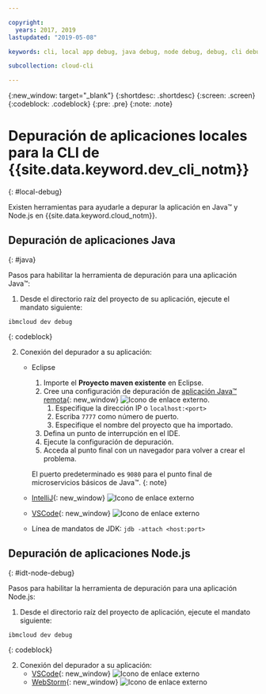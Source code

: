 ```yaml
---

copyright:
  years: 2017, 2019
lastupdated: "2019-05-08"

keywords: cli, local app debug, java debug, node debug, debug, cli debug, local cli, ibmcloud dev, dev debug

subcollection: cloud-cli

---
```


{:new_window: target="_blank"}
{:shortdesc: .shortdesc}
{:screen: .screen}
{:codeblock: .codeblock}
{:pre: .pre}
{:note: .note}

# Depuración de aplicaciones locales para la CLI de {{site.data.keyword.dev_cli_notm}}
{: #local-debug}

Existen herramientas para ayudarle a depurar la aplicación en Java&trade; y Node.js en {{site.data.keyword.cloud_notm}}.

## Depuración de aplicaciones Java
{: #java}

Pasos para habilitar la herramienta de depuración para una aplicación Java&trade;:

1. Desde el directorio raíz del proyecto de su aplicación, ejecute el mandato siguiente:

  ```
  ibmcloud dev debug
  ```
  {: codeblock}

2. Conexión del depurador a su aplicación:

	* Eclipse
      1. Importe el **Proyecto maven existente** en Eclipse.
      2. Cree una configuración de depuración de [aplicación Java&trade; remota](http://help.eclipse.org/neon/index.jsp?topic=%2Forg.eclipse.jdt.doc.user%2Ftasks%2Ftask-remotejava_launch_config.htm){: new_window} ![Icono de enlace externo](../../icons/launch-glyph.svg "Icono de enlace externo").
         1. Especifique la dirección IP o `localhost:<port>`  
         2. Escriba `7777` como número de puerto.
         3. Especifique el nombre del proyecto que ha importado.
      6. Defina un punto de interrupción en el IDE.
      7. Ejecute la configuración de depuración.
      8. Acceda al punto final con un navegador para volver a crear el problema.  
	   
	   El puerto predeterminado es `9080` para el punto final de microservicios básicos de Java&trade;.
	   {: note}

	* [IntelliJ](https://www.jetbrains.com/help/idea/2016.3/run-debug-configuration-remote.html){: new_window} ![Icono de enlace externo](../../icons/launch-glyph.svg "Icono de enlace externo")
	* [VSCode](https://marketplace.visualstudio.com/items?itemName=donjayamanne.javadebugger){: new_window} ![Icono de enlace externo](../../icons/launch-glyph.svg "Icono de enlace externo")
	* Línea de mandatos de JDK: `jdb -attach <host:port>`

## Depuración de aplicaciones Node.js
{: #idt-node-debug}

Pasos para habilitar la herramienta de depuración para una aplicación Node.js:

1. Desde el directorio raíz del proyecto de aplicación, ejecute el mandato siguiente:
  ```
  ibmcloud dev debug
  ```
  {: codeblock}

2. Conexión del depurador a su aplicación:
	* [VSCode](https://blog.docker.com/2016/07/live-debugging-docker/){: new_window} ![Icono de enlace externo](../../icons/launch-glyph.svg "Icono de enlace externo")
	* [WebStorm](https://blog.alexseifert.com/2016/10/25/debugging-node-js-in-a-docker-container-with-webstorm/){: new_window} ![Icono de enlace externo](../../icons/launch-glyph.svg "Icono de enlace externo")


<!--
## Swift application debugging - content from mike tunnicliffe
{: #swift}

Steps to enable debug for a Swift application:  

1. On the App server (or system where the Swift application will execute), you should start the 'lldb server':
 - `lldb-server platform -->
<!-- listen <port number>`
2. On the App server, build the Kitura-based server application using the debug configuration:
 - `swift build debug`
3. On the App server, start the Kitura-based server application:
 - `./build/debug/Kitura-Starter`
4. On the client system (also known as the host system), start the 'lldb client':
 - `lldb`
5. Configure lldb client to connect to lldb-server:
 - `(lldb) platform select remote-linux`
 - `(lldb) platform connect connect://<ip address server>:<port number server>`
6. Execute commands to debug remote program:
 - `(lldb) process attach -->
<!--pid 3626`
-->

